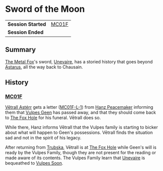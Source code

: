 # Sword of the Moon

|||
| --- | --- |
| **Session Started** | [MC01F](../sessions/completed/MC01F.md) | storyline.2
| **Session Ended** | |

## Summary

[The Metal Fox](../characters/vulpes-geen.md)'s sword, [Unevaire](../items/weapons/unevaire.md), has a storied history that goes beyond [Astarus](../planes/astarus.md), all the way back to Chausain.

## History

### [MC01F](../sessions/completed/MC01F.md)

[Vētrall Astérr](../characters/vetrall-asterr.md) gets a letter ([MC01F-L-1](../letters/MC01F-L-1.md)) from [Hanz Peacemaker](../characters/hanz-peacemaker.md) informing them that [Vulpes Geen](../characters/vulpes-geen.md) has passed away, and that they should come back to [The Fox Hole](../places/buildings/the-fox-hole.md) for his funeral. Vētrall does so.

While there, Hanz informs Vētrall that the Vulpes family is starting to bicker about what will happen to Geen's possessions. Vētrall finds the situation sad and not in the spirit of his legacy.

After returning from [Trubska](../places/villages/trubska.md), Vētrall is at [The Fox Hole](../places/buildings/the-fox-hole.md) while Geen's will is ready by the Vulpes Family, though they are not present for the reading or made aware of its contents. The Vulpes Family learn that [Unevaire](../items/weapons/unevaire.md) is bequeathed to [Vulpes Soon](../characters/vulpes-soon.md).
